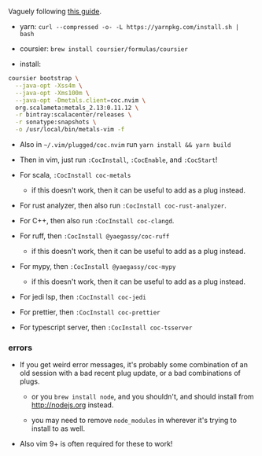 Vaguely following
[this guide](https://olafurpg.github.io/metals/docs/editors/vim.html).

- yarn: `curl --compressed -o- -L https://yarnpkg.com/install.sh | bash`

- coursier: `brew install coursier/formulas/coursier`

- install:

```bash
coursier bootstrap \
  --java-opt -Xss4m \
  --java-opt -Xms100m \
  --java-opt -Dmetals.client=coc.nvim \
  org.scalameta:metals_2.13:0.11.12 \
  -r bintray:scalacenter/releases \
  -r sonatype:snapshots \
  -o /usr/local/bin/metals-vim -f
```

- Also in `~/.vim/plugged/coc.nvim` run `yarn install && yarn build`

- Then in vim, just run `:CocInstall`, `:CocEnable`, and `:CocStart`!

- For scala, `:CocInstall coc-metals`

  - if this doesn't work, then it can be useful to add as a plug instead.

- For rust analyzer, then also run `:CocInstall coc-rust-analyzer`.

- For C++, then also run `:CocInstall coc-clangd`.

- For ruff, then `:CocInstall @yaegassy/coc-ruff`

  - if this doesn't work, then it can be useful to add as a plug instead.

- For mypy, then `:CocInstall @yaegassy/coc-mypy`

  - if this doesn't work, then it can be useful to add as a plug instead.

- For jedi lsp, then `:CocInstall coc-jedi`

- For prettier, then `:CocInstall coc-prettier`

- For typescript server, then `:CocInstall coc-tsserver`

### errors

- If you get weird error messages, it's probably some combination of an old
session with a bad recent plug update, or a bad combinations of plugs.

  - or you `brew install node`, and you shouldn't, and should install from
  http://nodejs.org instead.

  - you may need to remove `node_modules` in wherever it's trying to install to
  as well.

- Also vim 9+ is often required for these to work!

